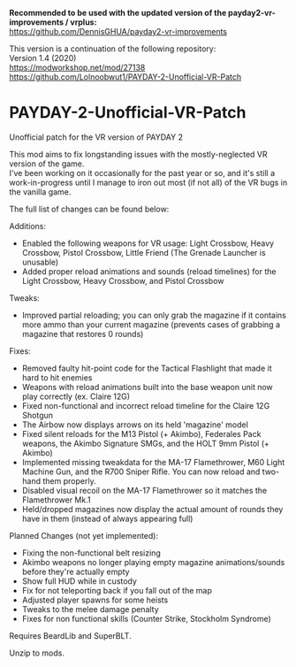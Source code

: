 **Recommended to be used with the updated version of the payday2-vr-improvements / vrplus:**  
https://github.com/DennisGHUA/payday2-vr-improvements

This version is a continuation of the following repository:  
Version 1.4 (2020)  
https://modworkshop.net/mod/27138  
https://github.com/Lolnoobwut1/PAYDAY-2-Unofficial-VR-Patch

# PAYDAY-2-Unofficial-VR-Patch
Unofficial patch for the VR version of PAYDAY 2

This mod aims to fix longstanding issues with the mostly-neglected VR version of the game.  
I've been working on it occasionally for the past year or so, and it's still a work-in-progress until I manage to iron out most (if not all) of the VR bugs in the vanilla game.  

The full list of changes can be found below:  

Additions:
* Enabled the following weapons for VR usage: Light Crossbow, Heavy Crossbow, Pistol Crossbow, Little Friend (The Grenade Launcher is unusable)
* Added proper reload animations and sounds (reload timelines) for the Light Crossbow, Heavy Crossbow, and Pistol Crossbow

Tweaks:
* Improved partial reloading; you can only grab the magazine if it contains more ammo than your current magazine (prevents cases of grabbing a magazine that restores 0 rounds)

Fixes:
* Removed faulty hit-point code for the Tactical Flashlight that made it hard to hit enemies
* Weapons with reload animations built into the base weapon unit now play correctly (ex. Claire 12G)
* Fixed non-functional and incorrect reload timeline for the Claire 12G Shotgun
* The Airbow now displays arrows on its held 'magazine' model
* Fixed silent reloads for the M13 Pistol (+ Akimbo), Federales Pack weapons, the Akimbo Signature SMGs, and the HOLT 9mm Pistol (+ Akimbo)
* Implemented missing tweakdata for the MA-17 Flamethrower, M60 Light Machine Gun, and the R700 Sniper Rifle. You can now reload and two-hand them properly.
* Disabled visual recoil on the MA-17 Flamethrower so it matches the Flamethrower Mk.1
* Held/dropped magazines now display the actual amount of rounds they have in them (instead of always appearing full)

Planned Changes (not yet implemented):
* Fixing the non-functional belt resizing
* Akimbo weapons no longer playing empty magazine animations/sounds before they're actually empty
* Show full HUD while in custody
* Fix for not teleporting back if you fall out of the map
* Adjusted player spawns for some heists
* Tweaks to the melee damage penalty
* Fixes for non functional skills (Counter Strike, Stockholm Syndrome)
  
Requires BeardLib and SuperBLT.  
  
Unzip to mods.  